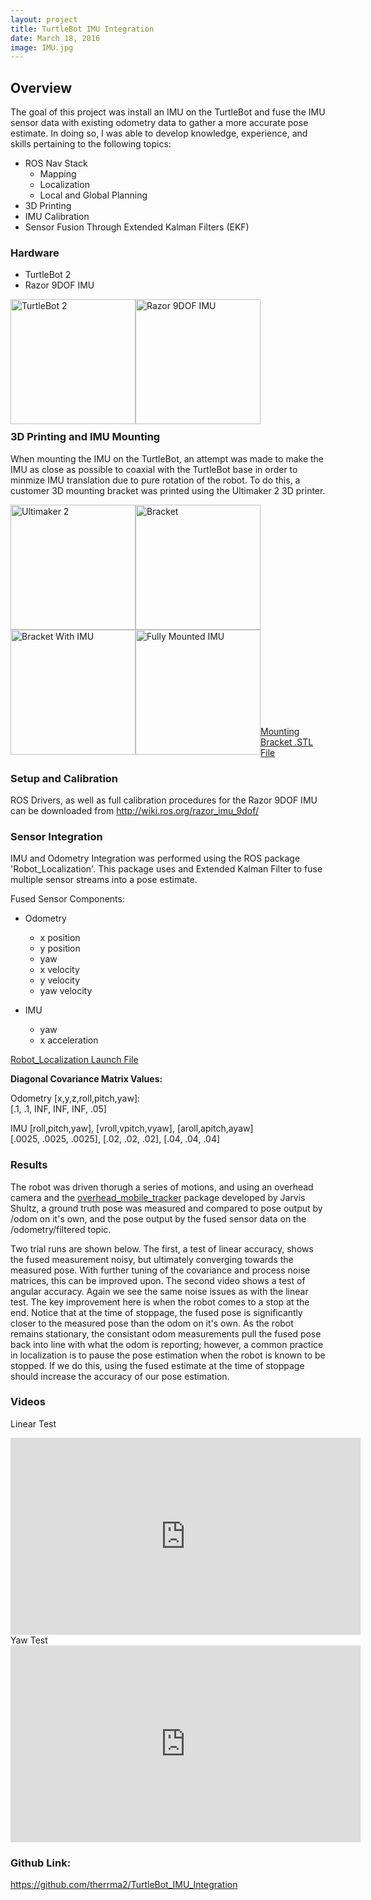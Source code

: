 ```yaml
---
layout: project
title: TurtleBot IMU Integration
date: March 18, 2016
image: IMU.jpg
---
```


## Overview 
The goal of this project was install an IMU on the TurtleBot and 
fuse the IMU sensor data with existing odometry data to gather a more accurate pose estimate.  In doing so, I was able to develop knowledge, experience, and skills pertaining to the following topics:

* ROS Nav Stack
  *  Mapping
  * Localization
  * Local and Global Planning
* 3D Printing
* IMU Calibration
* Sensor Fusion Through Extended Kalman Filters (EKF)




### Hardware

* TurtleBot 2
* Razor 9DOF IMU


<img style=" float:left; display:inline" src="/TimHerrmannPortfolio/public/images/tbot.png" height="200" alt="TurtleBot 2"/>

<img style=" float:left; display:inline" src="/TimHerrmannPortfolio/public/images/IMU.jpg" width="200" alt="Razor 9DOF IMU"/>


<br><br><br><br><br><br><br><br><br><br><br>


### 3D Printing and IMU Mounting
When mounting the IMU on the TurtleBot, an attempt was made to make the IMU as close as possible to coaxial with the TurtleBot base in order to minmize IMU translation due to pure rotation of the robot.  To do this, a customer 3D mounting bracket was printed using the Ultimaker 2 3D printer.

<img style=" float:left; display:inline" src="/TimHerrmannPortfolio/public/images/printer.JPG" width="200" alt="Ultimaker 2"/>
<img style=" float:left; display:inline" src="/TimHerrmannPortfolio/public/images/bracket.JPG" width="200" alt="Bracket"/>
<br><br><br><br><br><br><br><br><br>
<img style=" float:left; display:inline" src="/TimHerrmannPortfolio/public/images/mountedbracket.JPG" width="200" alt="Bracket With IMU"/>
<img style=" float:left; display:inline" src="/TimHerrmannPortfolio/public/images/fullmount.JPG" width="200" alt="Fully Mounted IMU"/>
<br><br><br><br><br><br><br><br><br><br><br>

<a href="https://github.com/therrma2/TimHerrmannPortfolio/blob/gh-pages/public/Mounting%20Bracket.stl">Mounting Bracket .STL File</a>
<br>

### Setup and Calibration
ROS Drivers, as well as full calibration procedures for the Razor 9DOF IMU can be downloaded from <http://wiki.ros.org/razor_imu_9dof/>

### Sensor Integration
IMU and Odometry Integration was performed using the ROS package 'Robot_Localization'.  This package uses and Extended Kalman Filter to fuse multiple sensor streams into a pose estimate.

Fused Sensor Components:

* Odometry
  * x position
  * y position
  * yaw
  * x velocity
  * y velocity
  * yaw velocity

* IMU
  * yaw
  * x acceleration

<a href="https://github.com/therrma2/TurtleBot_IMU_Integration/blob/master/launch/localization.launch">Robot_Localization Launch File</a>

 

**Diagonal Covariance Matrix Values:**

Odometry [x,y,z,roll,pitch,yaw]: <br>
[.1, .1, INF, INF, INF, .05]

IMU [roll,pitch,yaw], [vroll,vpitch,vyaw], [aroll,apitch,ayaw] <br>
[.0025, .0025, .0025], [.02, .02, .02], [.04, .04, .04]


### Results
The robot was driven thorugh a series of motions, and using an overhead camera and the <a href="https://github.com/NU-MSR/overhead_mobile_tracker">overhead_mobile_tracker</a> package developed by Jarvis Shultz, a ground truth pose was measured and compared to pose output by /odom on it's own, and the pose output by the fused sensor data on the /odometry/filtered topic. 

Two trial runs are shown below.  The first, a test of linear accuracy, shows the fused measurement noisy, but ultimately converging towards the measured pose.  With further tuning of the covariance and process noise matrices, this can be improved upon.  The second video shows a test of angular accuracy.  Again we see the same noise issues as with the linear test.  The key improvement here is when the robot comes to a stop at the end.  Notice that at the time of stoppage, the fused pose is significantly closer to the measured pose than the odom on it's own.  As the robot remains stationary, the consistant odom measurements pull the fused pose back into line with what the odom is reporting; however, a common practice in localization is to pause the pose estimation when the robot is known to be stopped.  If we do this, using the fused estimate at the time of stoppage should increase the accuracy of our pose estimation.


      
### Videos
Linear Test
<iframe width="560" height="315" src="https://www.youtube.com/embed/7qaAjdvBC2k" frameborder="0" allowfullscreen></iframe>


<br>
Yaw Test
<iframe width="560" height="315" src="https://www.youtube.com/embed/PTDu0iZUE8c" frameborder="0" allowfullscreen></iframe>

### Github Link:
<https://github.com/therrma2/TurtleBot_IMU_Integration>